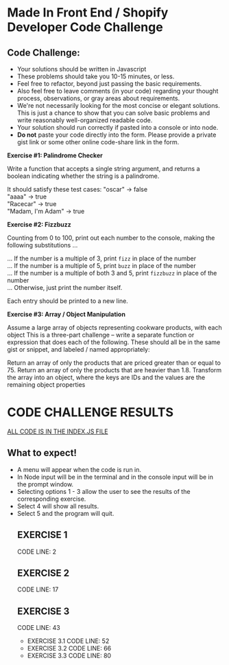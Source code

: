 <h1>Made In Front End / Shopify Developer Code Challenge</h1>

<h2>Code Challenge:</h2>
<ul>
  <li>Your solutions should be written in Javascript</li>
  <li>These problems should take you 10-15 minutes, or less.</li>
  <li>Feel free to refactor, beyond just passing the basic requirements.</li>
  <li>Also feel free to leave comments (in your code) regarding your thought process, observations, or gray areas about requirements.</li>
  <li>We're not necessarily looking for the most concise or elegant solutions. This is just a chance to show that you can solve basic problems and write reasonably well-organized readable code.</li>
  <li>Your solution should run correctly if pasted into a console or into node.</li>
  <li><strong>Do not</strong> paste your code directly into the form. Please provide a private gist link or some other online code-share link in the form.</li>
</ul>

<strong>Exercise #1: Palindrome Checker</strong>

Write a function that accepts a single string argument, and returns a boolean indicating whether the string is a palindrome.

It should satisfy these test cases:
"oscar" -> false<br>
"aaaa" -> true<br>
"Racecar" -> true<br>
"Madam, I'm Adam" -> true<br>


<strong>Exercise #2: Fizzbuzz</strong>

Counting from 0 to 100, print out each number to the console, making the following substitutions …

… If the number is a multiple of 3, print `fizz` in place of the number<br>
… If the number is a multiple of 5, print `buzz` in place of the number<br>
… If the number is a multiple of both 3 and 5, print `fizzbuzz` in place of the number<br>
… Otherwise, just print the number itself.

Each entry should be printed to a new line.


<strong>Exercise #3: Array / Object Manipulation</strong>

Assume a large array of objects representing cookware products, with each object
This is a three-part challenge – write a separate function or expression that does each of the following. These should all be in the same gist or snippet, and labeled / named appropriately:

Return an array of only the products that are priced greater than or equal to 75.
Return an array of only the products that are heavier than 1.8.
Transform the array into an object, where the keys are IDs and the values are the remaining object properties


<h1>CODE CHALLENGE RESULTS</h1>
<a href="https://github.com/howlcipher/Made-In-Front-End-Shopify-Developer-Code-Challenge/blob/master/index.js">ALL CODE IS IN THE INDEX.JS FILE</a>
<h2>What to expect!</h2>
<ul>
  <li>A menu will appear when the code is run in.</li>
 <li>In Node input will be in the terminal and in the console input will be in the prompt window.  </li>
<li>Selecting options 1 - 3 allow the user to see the results of the corresponding exercise.  </li>
<li>Select 4 will show all results.</li>
<li>Select 5 and the program will quit.</li>

<h2>EXERCISE 1</h2>
CODE LINE: 2
<h2>EXERCISE 2</h2>
CODE LINE: 17
<h2>EXERCISE 3</h2>
CODE LINE: 43
<ul>
<li>EXERCISE 3.1
CODE LINE: 52</li>
<li>EXERCISE 3.2
CODE LINE: 66</li>
<li>EXERCISE 3.3
CODE LINE: 80</li>
